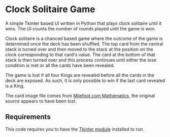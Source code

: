 Clock Solitaire Game
==============

A simple Tkinter based UI written in Python that plays clock solitaire until it wins. The UI counts the number of rounds played until the game is won.

Clock solitaire is a chanced based game where the outcome of the game is determined once the deck has been shuffled.
The top card from the central stack is turned over and then moved to the stack at the  position on the clock corresponding to that card's value.
The card at the bottom of that stack is then turned over and this process continues until either the lose condition is met or all the cards have been revealed.

The game is lost if all four Kings are revealed before all the cards in the deck are exposed.
As such, it is only possible to win if the last card revealed is a King.

The card image file comes from [Milefoot.com Mathematics](http://www.milefoot.com/math/discrete/counting/cardfreq.htm), the original source appears to have been lost.

## Requirements
This code requires you to have the [Tkinter module](https://wiki.python.org/moin/TkInter) installed to run.
